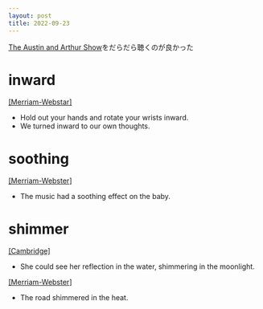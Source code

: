 ```yaml
---
layout: post
title: 2022-09-23
---
```


[The Austin and Arthur Show](https://www.youtube.com/channel/UCHrYH5DrIkatCHDOKzkF7Fw)をだらだら聴くのが良かった

# inward
[[Merriam-Webstar]](https://dictionary.cambridge.org/ja/dictionary/english/inward)  
- Hold out your hands and rotate your wrists inward.  
- We turned inward to our own thoughts.  

# soothing
[[Merriam-Webster]](https://www.merriam-webster.com/dictionary/soothing#examples)  
- The music had a soothing effect on the baby.


# shimmer
[[Cambridge]](https://dictionary.cambridge.org/ja/dictionary/english/shimmer)  
- She could see her reflection in the water, shimmering in the moonlight.  

[[Merriam-Webster]](https://www.merriam-webster.com/dictionary/shimmer#examples)
- The road shimmered in the heat.
